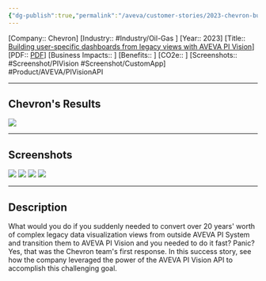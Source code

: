 ```yaml
---
{"dg-publish":true,"permalink":"/aveva/customer-stories/2023-chevron-building-user-specific-dashboards-from-legacy-views-with-aveva-pi-vision/","dgPassFrontmatter":true}
---
```


[Company:: Chevron]
[Industry:: #Industry/Oil-Gas ]
[Year:: 2023]
[Title:: [Building user-specific dashboards from legacy views with AVEVA PI Vision](https://resources.osisoft.com/presentations/chevron--building-user-specific-dashboards-from-legacy-views-with-aveva%E2%84%A2-pi-vision%E2%84%A2/)]
[PDF:: [PDF](https://cdn.osisoft.com/osi/presentations/2023-AVEVA-San-Francisco/UC23NA-1PSU04-Chevron-Johnson-Chevron-Building-user-specific-dashboards-from-legacy-views-with--PI-Vision.pdf)]
[Business Impacts:: ]
[Benefits:: ]
[CO2e:: ]
[Screenshots:: #Screenshot/PIVision #Screenshot/CustomApp] 
#Product/AVEVA/PIVisionAPI

---
## Chevron's Results
![](https://i.imgur.com/rrzzlLu.png)

---
## Screenshots
![](https://i.imgur.com/m09FcNP.png)
![](https://i.imgur.com/yl4wIci.png)
![](https://i.imgur.com/kIdjJKa.png)
![](https://i.imgur.com/sEQLlby.png)

---
## Description
What would you do if you suddenly needed to convert over 20 years' worth of complex legacy data visualization views from outside AVEVA PI System and transition them to AVEVA PI Vision and you needed to do it fast? Panic? Yes, that was the Chevron team's first response. In this success story, see how the company leveraged the power of the AVEVA PI Vision API to accomplish this challenging goal.